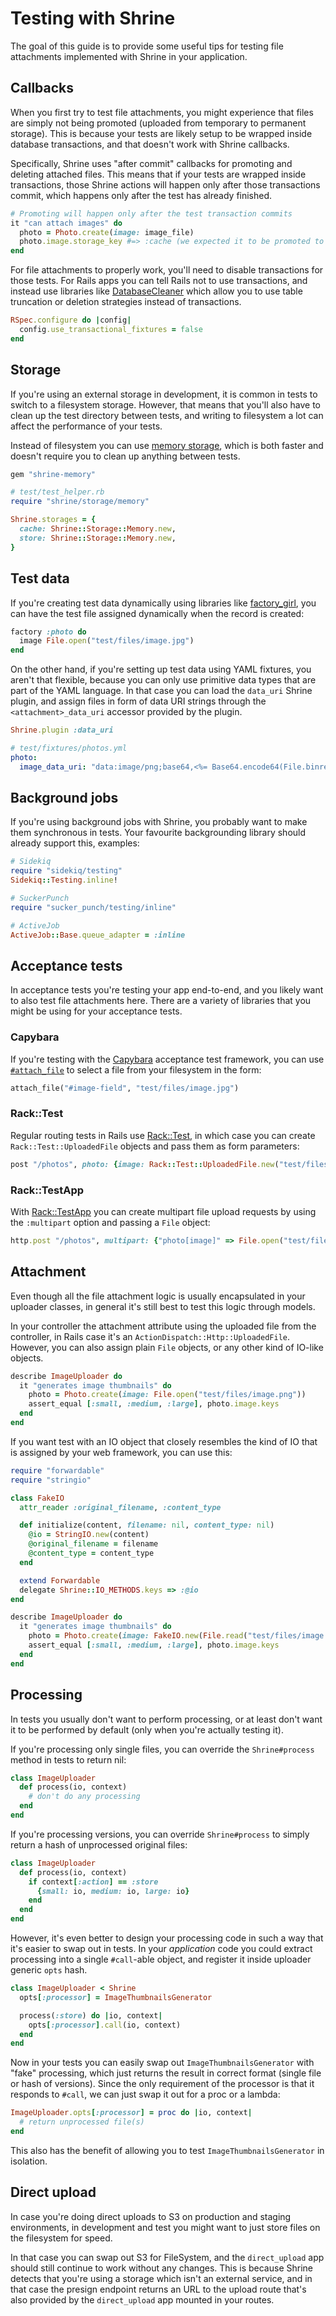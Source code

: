 # Testing with Shrine

The goal of this guide is to provide some useful tips for testing file
attachments implemented with Shrine in your application.

## Callbacks

When you first try to test file attachments, you might experience that files
are simply not being promoted (uploaded from temporary to permanent storage).
This is because your tests are likely setup to be wrapped inside database
transactions, and that doesn't work with Shrine callbacks.

Specifically, Shrine uses "after commit" callbacks for promoting and deleting
attached files. This means that if your tests are wrapped inside transactions,
those Shrine actions will happen only after those transactions commit, which
happens only after the test has already finished.

```rb
# Promoting will happen only after the test transaction commits
it "can attach images" do
  photo = Photo.create(image: image_file)
  photo.image.storage_key #=> :cache (we expected it to be promoted to permanent storage)
end
```

For file attachments to properly work, you'll need to disable transactions for
those tests. For Rails apps you can tell Rails not to use transactions, and
instead use libraries like [DatabaseCleaner] which allow you to use table
truncation or deletion strategies instead of transactions.

```rb
RSpec.configure do |config|
  config.use_transactional_fixtures = false
end
```

## Storage

If you're using an external storage in development, it is common in tests to
switch to a filesystem storage. However, that means that you'll also have to
clean up the test directory between tests, and writing to filesystem a lot can
affect the performance of your tests.

Instead of filesystem you can use [memory storage][shrine-memory], which is
both faster and doesn't require you to clean up anything between tests.

```rb
gem "shrine-memory"
```
```rb
# test/test_helper.rb
require "shrine/storage/memory"

Shrine.storages = {
  cache: Shrine::Storage::Memory.new,
  store: Shrine::Storage::Memory.new,
}
```

## Test data

If you're creating test data dynamically using libraries like [factory_girl],
you can have the test file assigned dynamically when the record is created:

```rb
factory :photo do
  image File.open("test/files/image.jpg")
end
```

On the other hand, if you're setting up test data using YAML fixtures, you
aren't that flexible, because you can only use primitive data types that are
part of the YAML language. In that case you can load the `data_uri` Shrine
plugin, and assign files in form of data URI strings through the
`<attachment>_data_uri` accessor provided by the plugin.

```rb
Shrine.plugin :data_uri
```
```yml
# test/fixtures/photos.yml
photo:
  image_data_uri: "data:image/png;base64,<%= Base64.encode64(File.binread("test/files/image.png")) %>"
```

## Background jobs

If you're using background jobs with Shrine, you probably want to make them
synchronous in tests. Your favourite backgrounding library should already
support this, examples:

```rb
# Sidekiq
require "sidekiq/testing"
Sidekiq::Testing.inline!
```

```rb
# SuckerPunch
require "sucker_punch/testing/inline"
```

```rb
# ActiveJob
ActiveJob::Base.queue_adapter = :inline
```

## Acceptance tests

In acceptance tests you're testing your app end-to-end, and you likely want to
also test file attachments here. There are a variety of libraries that you
might be using for your acceptance tests.

### Capybara

If you're testing with the [Capybara] acceptance test framework, you can use
[`#attach_file`] to select a file from your filesystem in the form:

```rb
attach_file("#image-field", "test/files/image.jpg")
```

### Rack::Test

Regular routing tests in Rails use [Rack::Test], in which case you can create
`Rack::Test::UploadedFile` objects and pass them as form parameters:

```rb
post "/photos", photo: {image: Rack::Test::UploadedFile.new("test/files/image.jpg", "image/jpeg")}
```

### Rack::TestApp

With [Rack::TestApp] you can create multipart file upload requests by using the
`:multipart` option and passing a `File` object:

```rb
http.post "/photos", multipart: {"photo[image]" => File.open("test/files/image.jpg")}
```

## Attachment

Even though all the file attachment logic is usually encapsulated in your
uploader classes, in general it's still best to test this logic through models.

In your controller the attachment attribute using the uploaded file from the
controller, in Rails case it's an `ActionDispatch::Http::UploadedFile`.
However, you can also assign plain `File` objects, or any other kind of IO-like
objects.

```rb
describe ImageUploader do
  it "generates image thumbnails" do
    photo = Photo.create(image: File.open("test/files/image.png"))
    assert_equal [:small, :medium, :large], photo.image.keys
  end
end
```

If you want test with an IO object that closely resembles the kind of IO that
is assigned by your web framework, you can use this:

```rb
require "forwardable"
require "stringio"

class FakeIO
  attr_reader :original_filename, :content_type

  def initialize(content, filename: nil, content_type: nil)
    @io = StringIO.new(content)
    @original_filename = filename
    @content_type = content_type
  end

  extend Forwardable
  delegate Shrine::IO_METHODS.keys => :@io
end
```

```rb
describe ImageUploader do
  it "generates image thumbnails" do
    photo = Photo.create(image: FakeIO.new(File.read("test/files/image.png")))
    assert_equal [:small, :medium, :large], photo.image.keys
  end
end
```

## Processing

In tests you usually don't want to perform processing, or at least don't want
it to be performed by default (only when you're actually testing it).

If you're processing only single files, you can override the `Shrine#process`
method in tests to return nil:

```rb
class ImageUploader
  def process(io, context)
    # don't do any processing
  end
end
```

If you're processing versions, you can override `Shrine#process` to simply
return a hash of unprocessed original files:

```rb
class ImageUploader
  def process(io, context)
    if context[:action] == :store
      {small: io, medium: io, large: io}
    end
  end
end
```

However, it's even better to design your processing code in such a way that
it's easier to swap out in tests. In your *application* code you could extract
processing into a single `#call`-able object, and register it inside uploader
generic `opts` hash.

```rb
class ImageUploader < Shrine
  opts[:processor] = ImageThumbnailsGenerator

  process(:store) do |io, context|
    opts[:processor].call(io, context)
  end
end
```

Now in your tests you can easily swap out `ImageThumbnailsGenerator` with
"fake" processing, which just returns the result in correct format (single file
or hash of versions). Since the only requirement of the processor is that it
responds to `#call`, we can just swap it out for a proc or a lambda:

```rb
ImageUploader.opts[:processor] = proc do |io, context|
  # return unprocessed file(s)
end
```

This also has the benefit of allowing you to test `ImageThumbnailsGenerator` in
isolation.

## Direct upload

In case you're doing direct uploads to S3 on production and staging
environments, in development and test you might want to just store files on
the filesystem for speed.

In that case you can swap out S3 for FileSystem, and the `direct_upload` app
should still continue to work without any changes. This is because Shrine
detects that you're using a storage which isn't an external service, and in
that case the presign endpoint returns an URL to the upload route that's also
provided by the `direct_upload` app mounted in your routes.

[DatabaseCleaner]: https://github.com/DatabaseCleaner/database_cleaner
[shrine-memory]: https://github.com/janko-m/shrine-memory
[factory_girl]: https://github.com/thoughtbot/factory_girl
[Capybara]: https://github.com/jnicklas/capybara
[`#attach_file`]: http://www.rubydoc.info/github/jnicklas/capybara/master/Capybara/Node/Actions#attach_file-instance_method
[Rack::Test]: https://github.com/brynary/rack-test
[Rack::TestApp]: https://github.com/kwatch/rack-test_app
